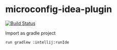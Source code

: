 # microconfig-idea-plugin

[![Build Status](https://travis-ci.com/microconfig/microconfig-idea-plugin.svg?branch=master)](https://travis-ci.com/microconfig/microconfig-idea-plugin)

Import as gradle project<br>

`run gradlew :intellij:runIde`
